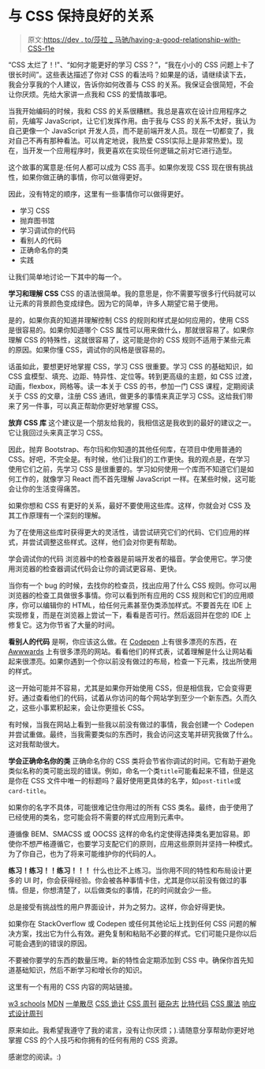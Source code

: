# 与 CSS 保持良好的关系

> 原文:[https://dev . to/莎拉 _ 马驰/having-a-good-relationship-with-CSS-f1e](https://dev.to/sarah_chima/having-a-good-relationship-with-css-f1e)

“CSS 太烂了！!"、“如何才能更好的学习 CSS？”，“我在小小的 CSS 问题上卡了很长时间”。这些表达描述了你对 CSS 的看法吗？如果是的话，请继续读下去，我会分享我的个人建议，告诉你如何改善与 CSS 的关系。我保证会很简短，不会让你厌烦。先给大家讲一点我和 CSS 的爱情故事吧。

当我开始编码的时候，我和 CSS 的关系很糟糕。我总是喜欢在设计应用程序之前，先编写 JavaScript，让它们发挥作用。由于我与 CSS 的关系不太好，我认为自己更像一个 JavaScript 开发人员，而不是前端开发人员。现在一切都变了，我对自己不再有那种看法。可以肯定地说，我热爱 CSS(实际上是非常热爱)。现在，当开发一个应用程序时，我更喜欢在实现任何逻辑之前对它进行造型。

这个故事的寓意是:任何人都可以成为 CSS 高手。如果你发现 CSS 现在很有挑战性，如果你做正确的事情，你可以做得更好。

因此，没有特定的顺序，这里有一些事情你可以做得更好。

*   学习 CSS
*   抛弃图书馆
*   学习调试你的代码
*   看别人的代码
*   正确命名你的类
*   实践

让我们简单地讨论一下其中的每一个。

**学习和理解 CSS**
CSS 的语法很简单。我的意思是，你不需要写很多行代码就可以让元素的背景颜色变成绿色。因为它的简单，许多人期望它易于使用。

是的，如果你真的知道并理解控制 CSS 的规则和样式是如何应用的，使用 CSS 是很容易的。如果你知道哪个 CSS 属性可以用来做什么，那就很容易了。如果你理解 CSS 的特殊性，这就很容易了，这可能是你的 CSS 规则不适用于某些元素的原因。如果你懂 CSS，调试你的风格是很容易的。

话虽如此，要想更好地掌握 CSS，学习 CSS 很重要。学习 CSS 的基础知识，如 CSS 盒模型、填充、边距、特异性、定位等。转到更高级的主题，如 CSS 过渡，动画，flexbox，网格等。读一本关于 CSS 的书，参加一门 CSS 课程，定期阅读关于 CSS 的文章，注册 CSS 通讯，做更多的事情来真正学习 CSS。这给我们带来了另一件事，可以真正帮助你更好地掌握 CSS。

**放弃 CSS 库**
这个建议是一个朋友给我的，我相信这是我收到的最好的建议之一。它让我回过头来真正学习 CSS。

因此，抛弃 Bootstrap、布尔玛和你知道的其他任何库，在项目中使用普通的 CSS。好吧，不完全是。有时候，他们让我们的工作更快。我的观点是，在学习使用它们之前，先学习 CSS 是很重要的。学习如何使用一个库而不知道它们是如何工作的，就像学习 React 而不首先理解 JavaScript 一样。在某些时候，这可能会让你的生活变得痛苦。

如果你想和 CSS 有更好的关系，最好不要使用这些库。这样，你就会对 CSS 及其工作原理有一个深刻的理解。

为了在使用这些库时获得更大的灵活性，请尝试研究它们的代码、它们应用的样式，并尝试调整这些样式。这样，他们会对你更有帮助。

学会调试你的代码
浏览器中的检查器是前端开发者的福音。学会使用它。学习使用浏览器的检查器调试代码会让你的调试更容易、更快。

当你有一个 bug 的时候，去找你的检查员，找出应用了什么 CSS 规则。你可以用浏览器的检查工具做很多事情。你可以看到所有应用的 CSS 规则和它们的应用顺序，你可以编辑你的 HTML，给任何元素甚至伪类添加样式。不要首先在 IDE 上实现修复，而是在浏览器上尝试一下，看看是否可行。然后返回并在您的 IDE 上修复它。这为你节省了大量的时间。

**看别人的代码**
是啊，你应该这么做。在 [Codepen](https://www.codepen.io) 上有很多漂亮的东西，在 [Awwwards](https://www.awwwards.com) 上有很多漂亮的网站。看看他们的样式表，试着理解是什么让网站看起来很漂亮。如果你遇到一个你以前没有做过的布局，检查一下元素，找出所使用的样式。

这一开始可能并不容易，尤其是如果你开始使用 CSS，但是相信我，它会变得更好。通过查看他们的代码，试着从你访问的每个网站学到至少一个新东西。久而久之，这些小事累积起来，会让你更擅长 CSS。

有时候，当我在网站上看到一些我以前没有做过的事情，我会创建一个 Codepen 并尝试重做。最终，当我需要类似的东西时，我会访问这支笔并研究我做了什么。这对我帮助很大。

**学会正确命名你的类**
正确命名你的 CSS 类将会节省你调试的时间。它有助于避免类似名称的类可能出现的错误。例如，命名一个类`title`可能看起来不错，但是这是你在 CSS 文件中唯一的标题吗？最好使用更具体的名字，如`post-title`或`card-title`。

如果你的名字不具体，可能很难记住你用过的所有 CSS 类名。最终，由于使用了已经使用的类名，您可能会将不需要的样式应用到元素中。

遵循像 BEM、SMACSS 或 OOCSS 这样的命名约定使得选择类名更加容易。即使你不想严格遵循它，也要学习支配它们的原则，应用这些原则并坚持一种模式。为了你自己，也为了将来可能维护你的代码的人。

**练习！练习！！练习！！！**
什么也比不上练习。当你用不同的特性和布局设计更多的 UI 时，你会获得经验。你会被各种事情卡住，尤其是你以前没有做过的事情。但是，你想清楚了，以后做类似的事情，花的时间就会少一些。

总是接受有挑战性的用户界面设计，并为之努力。这样，你会好得更快。

如果你在 StackOverflow 或 Codepen 或任何其他论坛上找到任何 CSS 问题的解决方案，找出它为什么有效。避免复制和粘贴不必要的样式。它们可能只是你以后可能会遇到的错误的原因。

不要被你要学的东西的数量压垮。新的特性会定期添加到 CSS 中。确保你首先知道基础知识，然后不断学习和增长你的知识。

这里有一个有用的 CSS 内容的网站链接。

[w3 schools](https://www.w3schools.com/Css/)
[MDN](https://developer.mozilla.org/en-US/docs/Web/CSS)
[一单散尽](https://alistapart.com/topic/css)
[CSS 诡计](https://css-tricks.com)
[CSS 周刊](https://css-weekly.com)
[砸杂志](https://www.smashingmagazine.com/category/css)
[比特代码](https://bitsofco.de/)
[CSS 魔法](https://csswizardry.com/archive/)
[响应式设计周刊](http://responsivedesignweekly.com/)

原来如此。我希望我遵守了我的诺言，没有让你厌烦；).请随意分享帮助你更好地掌握 CSS 的个人技巧和你拥有的任何有用的 CSS 资源。

感谢您的阅读。:)